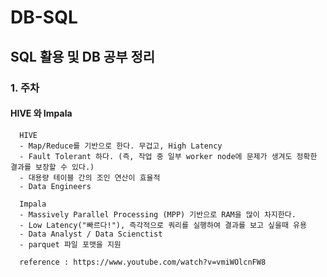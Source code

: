 # DB-SQL

## SQL 활용 및 DB 공부 정리

### 1. 주차
#### HIVE 와 Impala
      HIVE
      - Map/Reduce를 기반으로 한다. 무겁고, High Latency
      - Fault Tolerant 하다. (즉, 작업 중 일부 worker node에 문제가 생겨도 정확한 결과를 보장할 수 있다.)
      - 대용량 테이블 간의 조인 연산이 효율적
      - Data Engineers
      
      Impala
      - Massively Parallel Processing (MPP) 기반으로 RAM을 많이 차지한다.
      - Low Latency("빠르다!"), 즉각적으로 쿼리를 실행하여 결과를 보고 싶을때 유용
      - Data Analyst / Data Scienctist
      - parquet 파일 포맷을 지원

      reference : https://www.youtube.com/watch?v=vmiWOlcnFW8

